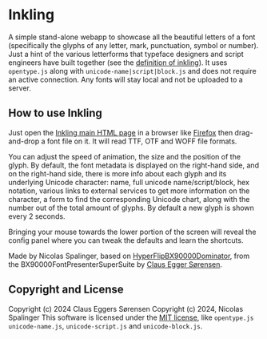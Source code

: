 # Inkling

A simple stand-alone webapp to showcase all the beautiful letters of a font (specifically the glyphs of any letter, mark, punctuation, symbol or number). Just a hint of the various letterforms that typeface designers and script engineers have built together (see the [definition of inkling](https://en.wiktionary.org/wiki/inkling)). It uses `opentype.js` along with `unicode-name|script|block.js` and does not require an active connection. Any fonts will stay local and not be uploaded to a server.

## How to use Inkling

Just open the [Inkling main HTML page](https://n7s.github.io/inkling/http_root) in a browser like [Firefox](https://firefox.com) then drag-and-drop a font file on it. It will read TTF, OTF and WOFF file formats.

You can adjust the speed of animation, the size and the position of the glyph.
By default, the font metadata is displayed on the right-hand side, and on the right-hand side, there is more info about each glyph and its underlying Unicode character: name, full unicode name/script/block, hex notation, various links to external services to get more information on the character, a form to find the corresponding Unicode chart, along with the number out of the total amount of glyphs. By default a new glyph is shown every 2 seconds.

Bringing your mouse towards the lower portion of the screen will reveal the config panel where you can tweak the defaults and learn the shortcuts.

Made by Nicolas Spalinger, based on [HyperFlipBX90000Dominator](https://github.com/clauseggers/BX90000FontPresenterSuperSuite), from the BX90000FontPresenterSuperSuite by [Claus Egger Sørensen](https://www.forthehearts.net/about/).

## Copyright and License

Copyright (c) 2024 Claus Eggers Sørensen
Copyright (c) 2024, Nicolas Spalinger
This software is licensed under the [MIT license](LICENSE), like `opentype.js` `unicode-name.js`, `unicode-script.js` and `unicode-block.js`.
